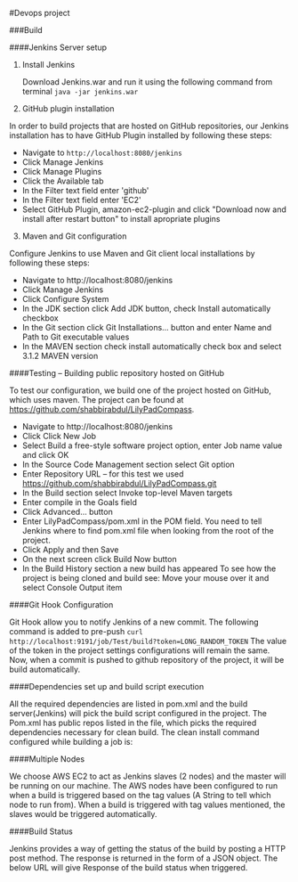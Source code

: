 #Devops project 

###Build

####Jenkins Server setup 

1. Install Jenkins
   
   Download Jenkins.war and run it using the following command from terminal
   `java -jar jenkins.war  `

2. GitHub plugin installation

  In order to build projects that are hosted on GitHub repositories, our Jenkins installation has to have GitHub Plugin installed by following these steps:

  - Navigate to `http://localhost:8080/jenkins`
  - Click Manage Jenkins
  - Click Manage Plugins
  - Click the Available tab
  - In the Filter text field enter 'github'
  - In the Filter text field enter 'EC2'
  - Select GitHub Plugin, amazon-ec2-plugin and click "Download now and install after restart button" to install apropriate plugins

3. Maven and Git configuration

  Configure Jenkins to use Maven and Git client local installations by following these steps:

  - Navigate to http://localhost:8080/jenkins
  - Click Manage Jenkins
  - Click Configure System
  - In the JDK section click Add JDK button, check Install automatically checkbox 
  - In the Git section click Git Installations... button and enter Name and Path to Git executable values
  - In the MAVEN section check install automatically check box and select 3.1.2 MAVEN version
 
####Testing – Building public repository hosted on GitHub

  To test our configuration, we build one of the project hosted on GitHub, which uses maven. The project can be found at
  https://github.com/shabbirabdul/LilyPadCompass. 
  
  - Navigate to http://localhost:8080/jenkins
  - Click Click New Job
  - Select Build a free-style software project option, enter Job name value and click OK
  - In the Source Code Management section select Git option
  - Enter Repository URL – for this test we used https://github.com/shabbirabdul/LilyPadCompass.git
  - In the Build section select Invoke top-level Maven targets
  - Enter compile in the Goals field
  - Click Advanced... button
  - Enter LilyPadCompass/pom.xml in the POM field. You need to tell Jenkins where to find pom.xml file when looking from the root of the project.
  - Click Apply and then Save
  - On the next screen click Build Now button
  - In the Build History section a new build has appeared
  To see how the project is being cloned and build see: Move your mouse over it and select Console Output item

####Git Hook Configuration

   Git Hook allow you to notify Jenkins of a new commit. 
   The following command is added to pre-push 
   `curl http://localhost:9191/job/Test/build?token=LONG_RANDOM_TOKEN`
   The value of the token in the project settings configurations will remain the same.
   Now, when a commit is pushed to github repository of the project, it will be build automatically.

####Dependencies set up and build script execution

   All the required dependencies are listed in pom.xml and the build server(Jenkins) will pick the build script configured in the project. The Pom.xml has public repos listed in the file, which picks the required dependencies necessary for clean build. The clean install command configured while building a job is:  

####Multiple Nodes
   
   We choose AWS EC2 to act as Jenkins slaves (2 nodes) and the master will be running on our machine. The AWS nodes have been configured to run when a build is triggered based on the tag values (A String to tell which node to run from). When a build is triggered with tag values mentioned, the slaves would be triggered automatically. 

####Build Status

   Jenkins provides a way of getting the status of the build by posting a HTTP post method. The response is returned in the form of a JSON object. 
   The below URL will give Response of the build status when triggered.
   
